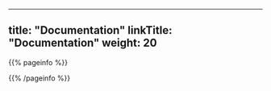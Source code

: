 
---
title: "Documentation"
linkTitle: "Documentation"
weight: 20
---

{{% pageinfo %}}

{{% /pageinfo %}}


